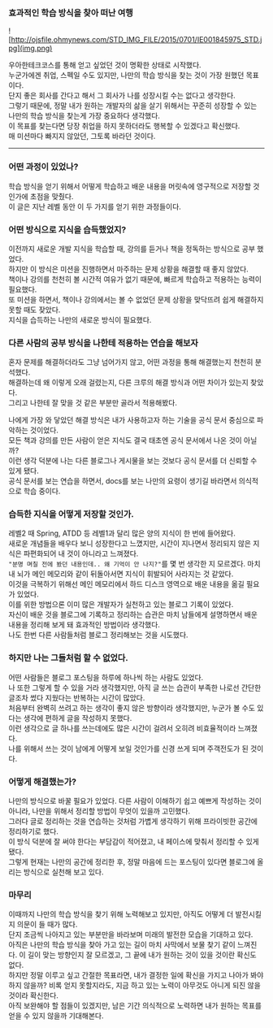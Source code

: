 ### 효과적인 학습 방식을 찾아 떠난 여행

![http://ojsfile.ohmynews.com/STD_IMG_FILE/2015/0701/IE001845975_STD.jpg](img.png)

우아한테크코스를 통해 얻고 싶었던 것이 명확한 상태로 시작했다.<br>
누군가에겐 취업, 스펙일 수도 있지만, 나만의 학습 방식을 찾는 것이 가장 원했던 목표이다.<br>
단지 좋은 회사를 간다고 해서 그 회사가 나를 성장시킬 수는 없다고 생각한다. <br>
그렇기 때문에, 정말 내가 원하는 개발자의 삶을 살기 위해서는 꾸준히 성장할 수 있는 나만의 학습 방식을 찾는게 가장 중요하다 생각했다.<br>
이 목표를 찾는다면 당장 취업을 하지 못하더라도 행복할 수 있겠다고 확신했다.<br>
매 미션마다 빠지지 않았던, 그토록 바라던 것이다.

---

### 어떤 과정이 있었나?

학습 방식을 얻기 위해서 어떻게 학습하고 배운 내용을 머릿속에 영구적으로 저장할 것인가에 초점을 맞췄다.<br>
이 글은 지난 레벨 동안 이 두 가지를 얻기 위한 과정들이다.

### 어떤 방식으로 지식을 습득했었지?

이전까지 새로운 개발 지식을 학습할 때, 강의를 듣거나 책을 정독하는 방식으로 공부 했었다.<br>
하지만 이 방식은 미션을 진행하면서 마주하는 문제 상황을 해결할 때 좋지 않았다.<br>
책이나 강의를 천천히 볼 시간적 여유가 없기 때문에, 빠르게 학습하고 적용하는 능력이 필요했다.<br>
또 미션을 하면서, 책이나 강의에서는 볼 수 없었던 문제 상황을 맞닥뜨려 쉽게 해결하지 못할 때도 잦았다.<br>
지식을 습득하는 나만의 새로운 방식이 필요했다.

### 다른 사람의 공부 방식을 나한테 적용하는 연습을 해보자

혼자 문제를 해결하더라도 그냥 넘어가지 않고, 어떤 과정을 통해 해결했는지 천천히 분석했다.<br>
해결하는데 왜 이렇게 오래 걸렸는지, 다른 크루의 해결 방식과 어떤 차이가 있는지 찾았다.<br>
그리고 나한테 잘 맞을 것 같은 부분만 골라서 적용해봤다.<br>

나에게 가장 와 닿았던 해결 방식은 내가 사용하고자 하는 기술을 공식 문서 중심으로 파악하는 것이었다.<br>
모든 책과 강의를 만든 사람이 얻은 지식도 결국 태초엔 공식 문서에서 나온 것이 아닐까?<br>
이런 생각 덕분에 나는 다른 블로그나 게시물을 보는 것보다 공식 문서를 더 신뢰할 수 있게 됐다.<br>
공식 문서를 보는 연습을 하면서, docs를 보는 나만의 요령이 생기길 바라면서 의식적으로 학습 중이다.<br>


### 습득한 지식을 어떻게 저장할 것인가.

레벨2 때 Spring, ATDD 등 레벨1과 달리 많은 양의 지식이 한 번에 들어왔다.<br>
새로운 개념들을 배우다 보니 성장한다고 느꼈지만, 시간이 지나면서 정리되지 않은 지식은 파편화되어 내 것이 아니라고 느껴졌다.<br>
`"분명 며칠 전에 봤던 내용인데.. 왜 기억이 안 나지?"`를 몇 번 생각한 지 모르겠다. 마치 내 뇌가 메인 메모리와 같이 뒤돌아서면 지식이 휘발되어 사라지는 것 같았다.<br>
이것을 극복하기 위해선 메인 메모리에서 하드 디스크 영역으로 배운 내용을 옮길 필요가 있었다.<br>
이를 위한 방법으론 이미 많은 개발자가 실천하고 있는 블로그 기록이 있었다.<br>
자신이 배운 것을 블로그에 기록하고 정리하는 습관은 마치 남들에게 설명하면서 배운 내용을 정리해 보게 돼 효과적인 방법이라 생각했다.<br>
나도 한번 다른 사람들처럼 블로그 정리해보는 것을 시도했다.<br>

### 하지만 나는 그들처럼 할 수 없었다.

어떤 사람들은 블로그 포스팅을 하루에 하나씩 하는 사람도 있었다.<br>
나 또한 그렇게 할 수 있을 거라 생각했지만, 아직 글 쓰는 습관이 부족한 나로선 간단한 글조차 썼다 지웠다는 반복하는 시간이 많았다.<br>
처음부터 완벽히 쓰려고 하는 생각이 좋지 않은 방향이라 생각했지만, 누군가 볼 수도 있다는 생각에 편하게 글을 작성하지 못했다. <br>
이런 생각으로 글 하나를 쓰는데에도 많은 시간이 걸려서 오히려 비효율적이라 느껴졌다.<br>
나를 위해서 쓰는 것이 남에게 어떻게 보일 것인가를 신경 쓰게 되며 주객전도가 된 것이다.<br>

### 어떻게 해결했는가?

나만의 방식으로 바꿀 필요가 있었다. 다른 사람이 이해하기 쉽고 예쁘게 작성하는 것이 아니라, 나만을 위해서 정리할 방법이 무엇이 있을까 고민했다.<br>
그러다 글로 정리하는 것을 연습하는 것처럼 가볍게 생각하기 위해 프라이빗한 공간에 정리하기로 했다.<br>
이 방식 덕분에 잘 써야 한다는 부담감이 적어졌고, 내 페이스에 맞춰서 정리할 수 있게 됐다.<br>
그렇게 현재는 나만의 공간에 정리한 후, 정말 마음에 드는 포스팅이 있다면 블로그에 올리는 방식으로 실천해 보고 있다.<br>

### 마무리

이때까지 나만의 학습 방식을 찾기 위해 노력해보고 있지만, 아직도 어떻게 더 발전시킬지 의문이 들 때가 많다.<br>
단지 조금씩 나아지고 있는 부분만을 바라보며 미래의 발전한 모습을 기대하고 있다.<br>
아직은 나만의 학습 방식을 찾아 가고 있는 길이 마치 사막에서 보물 찾기 같이 느껴진다. 이 길이 맞는 방향인지 잘 모르겠고, 그 끝에 내가 원하는 것이 있을 것이란 확신도 없다.<br>
하지만 정말 이루고 싶고 간절한 목표라면, 내가 결정한 일에 확신을 가지고 나아가 봐야 하지 않을까? 비록 얻지 못할지라도, 지금 하고 있는 노력이 아무것도 아니게 되진 않을 것이라 확신한다.<br>
아직 보완해야 할 점들이 있겠지만, 남은 기간 의식적으로 노력하면 내가 원하는 목표를 얻을 수 있지 않을까 기대해본다.<br>
